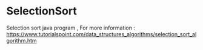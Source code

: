# SelectionSort
Selection sort java program 
 , For more information : https://www.tutorialspoint.com/data_structures_algorithms/selection_sort_algorithm.htm
